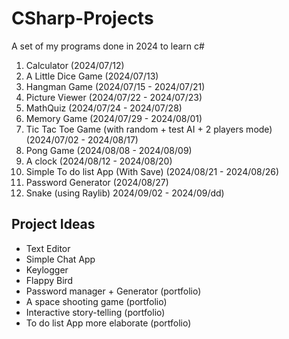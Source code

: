 # CSharp-Projects
A set of my programs done in 2024 to learn c#

01. Calculator (2024/07/12)
02. A Little Dice Game (2024/07/13)
03. Hangman Game (2024/07/15 - 2024/07/21)
04. Picture Viewer (2024/07/22 - 2024/07/23)
05. MathQuiz (2024/07/24 - 2024/07/28)
06. Memory Game (2024/07/29 - 2024/08/01)
07. Tic Tac Toe Game (with random + test AI + 2 players mode) (2024/07/02 - 2024/08/17) 
08. Pong Game (2024/08/08 - 2024/08/09)
09. A clock (2024/08/12 - 2024/08/20)
10. Simple To do list App (With Save) (2024/08/21 - 2024/08/26)
11. Password Generator (2024/08/27)
12. Snake (using Raylib) 2024/09/02 - 2024/09/dd)

  
## Project Ideas
- Text Editor
- Simple Chat App
- Keylogger
- Flappy Bird
- Password manager + Generator (portfolio)
- A space shooting game (portfolio)
- Interactive story-telling (portfolio)
- To do list App more elaborate (portfolio)
  

